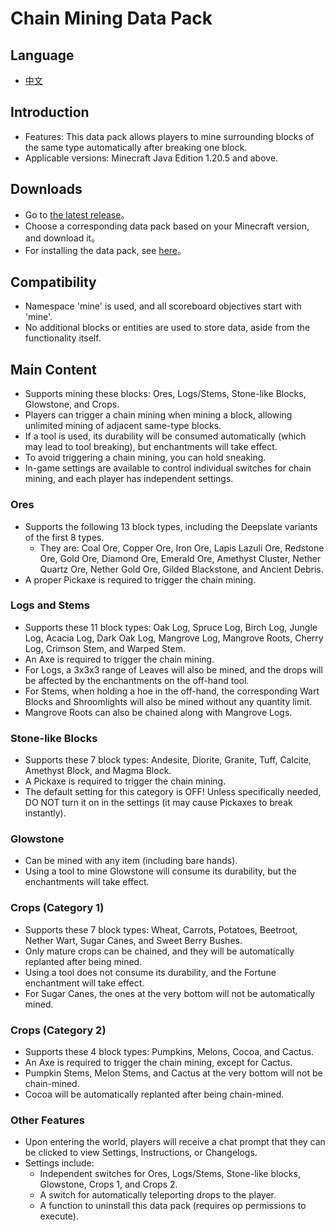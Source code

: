 # Chain Mining Data Pack

## Language
* [中文](README_zh.md)

## Introduction
* Features: This data pack allows players to mine surrounding blocks of the same type automatically after breaking one block.
* Applicable versions: Minecraft Java Edition 1.20.5 and above.

## Downloads
* Go to [the latest release](https://github.com/cxc81/chain-mining/releases/latest)。
* Choose a corresponding data pack based on your Minecraft version, and download it。
* For installing the data pack, see [here](https://minecraft.wiki/w/Tutorials/Installing_a_data_pack)。

## Compatibility
* Namespace 'mine' is used, and all scoreboard objectives start with 'mine'.
* No additional blocks or entities are used to store data, aside from the functionality itself.

## Main Content
* Supports mining these blocks: Ores, Logs/Stems, Stone-like Blocks, Glowstone, and Crops.
* Players can trigger a chain mining when mining a block, allowing unlimited mining of adjacent same-type blocks.
* If a tool is used, its durability will be consumed automatically (which may lead to tool breaking), but enchantments will take effect.
* To avoid triggering a chain mining, you can hold sneaking.
* In-game settings are available to control individual switches for chain mining, and each player has independent settings.

### Ores
* Supports the following 13 block types, including the Deepslate variants of the first 8 types.
    - They are: Coal Ore, Copper Ore, Iron Ore, Lapis Lazuli Ore, Redstone Ore, Gold Ore, Diamond Ore, Emerald Ore, Amethyst Cluster, Nether Quartz Ore, Nether Gold Ore, Gilded Blackstone, and Ancient Debris.
* A proper Pickaxe is required to trigger the chain mining.

### Logs and Stems
* Supports these 11 block types: Oak Log, Spruce Log, Birch Log, Jungle Log, Acacia Log, Dark Oak Log, Mangrove Log, Mangrove Roots, Cherry Log, Crimson Stem, and Warped Stem.
* An Axe is required to trigger the chain mining.
* For Logs, a 3x3x3 range of Leaves will also be mined, and the drops will be affected by the enchantments on the off-hand tool.
* For Stems, when holding a hoe in the off-hand, the corresponding Wart Blocks and Shroomlights will also be mined without any quantity limit.
* Mangrove Roots can also be chained along with Mangrove Logs.

### Stone-like Blocks
* Supports these 7 block types: Andesite, Diorite, Granite, Tuff, Calcite, Amethyst Block, and Magma Block.
* A Pickaxe is required to trigger the chain mining.
* The default setting for this category is OFF! Unless specifically needed, DO NOT turn it on in the settings (it may cause Pickaxes to break instantly).

### Glowstone
* Can be mined with any item (including bare hands).
* Using a tool to mine Glowstone will consume its durability, but the enchantments will take effect.

### Crops (Category 1)
* Supports these 7 block types: Wheat, Carrots, Potatoes, Beetroot, Nether Wart, Sugar Canes, and Sweet Berry Bushes.
* Only mature crops can be chained, and they will be automatically replanted after being mined.
* Using a tool does not consume its durability, and the Fortune enchantment will take effect.
* For Sugar Canes, the ones at the very bottom will not be automatically mined.

### Crops (Category 2)
* Supports these 4 block types: Pumpkins, Melons, Cocoa, and Cactus.
* An Axe is required to trigger the chain mining, except for Cactus.
* Pumpkin Stems, Melon Stems, and Cactus at the very bottom will not be chain-mined.
* Cocoa will be automatically replanted after being chain-mined.

### Other Features
* Upon entering the world, players will receive a chat prompt that they can be clicked to view Settings, Instructions, or Changelogs.
* Settings include:
    - Independent switches for Ores, Logs/Stems, Stone-like blocks, Glowstone, Crops 1, and Crops 2.
    - A switch for automatically teleporting drops to the player.
    - A function to uninstall this data pack (requires op permissions to execute).
